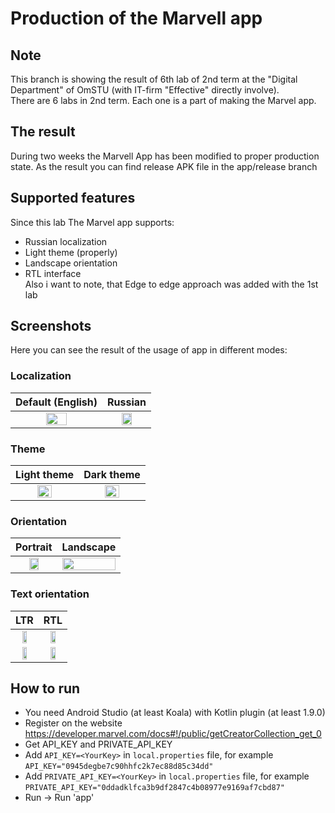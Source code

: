 # Production of the Marvell app
## Note
This branch is showing the result of 6th lab of 2nd term at the "Digital Department" of OmSTU (with IT-firm "Effective" directly involve). <br/>
There are 6 labs in 2nd term. Each one is a part of making the Marvel app. <br/>
## The result
During two weeks the Marvell App has been modified to proper production state. As the result you can find release APK file in the app/release branch<br/>
## Supported features
Since this lab The Marvel app supports:
- Russian localization<br/>
- Light theme (properly)<br/>
- Landscape orientation<br/>
- RTL interface<br/>
Also i want to note, that Edge to edge approach was added with the 1st lab <br/>
## Screenshots
Here you can see the result of the usage of app in different modes: <br/>

### Localization
|                                                             Default (English)                                                            |                                                           Russian                                                           |
|:---------------------------------------------------------------------------------------------------------------------------------------:|:---------------------------------------------------------------------------------------------------------------------------------------:|
| <img src="https://github.com/Roman194/Marvel__app_project/assets/66479764/66d4953f-eb86-47b8-9033-2a9cf7dfcfdb" width=50% height=50%> | <img src="https://github.com/Roman194/Marvel__app_project/assets/66479764/4a5cb41c-6528-4940-aa40-bc2c8950781b" width=50% height=50%> |

### Theme
|                                                             Light theme                                                                 |                                                           Dark theme                                                         |
|:---------------------------------------------------------------------------------------------------------------------------------------:|:---------------------------------------------------------------------------------------------------------------------------------------:|
| <img src="https://github.com/Roman194/Marvel__app_project/assets/66479764/220d323d-914a-4184-9015-a4a1c24476a6" width=50% height=50%> | <img src="https://github.com/Roman194/Marvel__app_project/assets/66479764/66d4953f-eb86-47b8-9033-2a9cf7dfcfdb" width=50% height=50%> |

### Orientation
|                                                            Portrait                                                                     |                                                          Landscape                                                           |
|:---------------------------------------------------------------------------------------------------------------------------------------:|:---------------------------------------------------------------------------------------------------------------------------------------:|
| <img src="https://github.com/Roman194/Marvel__app_project/assets/66479764/faadef66-6643-4c8d-ae52-ff376a76c083" width=50% height=50%> | <img src="https://github.com/Roman194/Marvel__app_project/assets/66479764/3cc6c390-1644-4194-aedc-091439c0fd30" width=100% height=50%> |

### Text orientation
|                                                            LTR                                                                          |                                                          RTL                                                                 |
|:---------------------------------------------------------------------------------------------------------------------------------------:|:---------------------------------------------------------------------------------------------------------------------------------------:|
| <img src="https://github.com/Roman194/Marvel__app_project/assets/66479764/66d4953f-eb86-47b8-9033-2a9cf7dfcfdb" width=50% height=50%> | <img src="https://github.com/Roman194/Marvel__app_project/assets/66479764/1662eafe-5d9a-482b-ba2b-26edbaf5c1f0" width=50% height=50%> |
| <img src="https://github.com/Roman194/Marvel__app_project/assets/66479764/98ac72d0-829f-4d92-9dc8-9fc02594e195" width=50% height=50%> | <img src="https://github.com/Roman194/Marvel__app_project/assets/66479764/24906d8e-8ba4-4fb2-8716-094d06a331bd" width=50% height=50%> |

## How to run
* You need Android Studio (at least Koala) with Kotlin plugin (at least 1.9.0)
* Register on the website https://developer.marvel.com/docs#!/public/getCreatorCollection_get_0
* Get API_KEY and PRIVATE_API_KEY
* Add `API_KEY=<YourKey>` in `local.properties` file, for example `API_KEY="0945degbe7c90hhfc2k7ec88d85c34dd"`
* Add `PRIVATE_API_KEY=<YourKey>` in `local.properties` file, for example `PRIVATE_API_KEY="0ddadklfca3b9df2847c4b08977e9169af7cbd87"`
* Run -> Run 'app'
